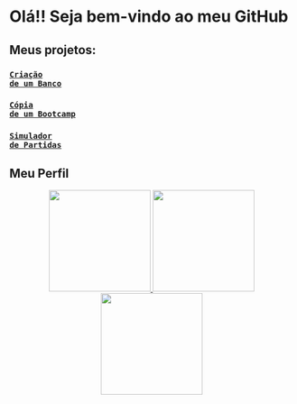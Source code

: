 # Olá!! Seja bem-vindo ao meu GitHub
## Meus projetos:
### <code>[Criação de um Banco](https://github.com/wellingtonhiago/Projeto-Banco-Digital-Innovation-One)</code>
### <code>[Cópia de um Bootcamp](https://github.com/wellingtonhiago/Projeto-Copia-Bootcamp-Digital-Innovation-One)</code>
### <code>[Simulador de Partidas](https://github.com/wellingtonhiago/Sportheca-Simulador-Partidas)</code>

## Meu Perfil
<div align="center">
  <a href="https://github.com/wellingtonhiago">
  <img height="180em" src="https://github-readme-stats.vercel.app/api?username=wellingtonhiago&show_icons=true&theme=tokyonight&include_all_commits=true&count_private=true"/>
  <img height="180em" src="https://github-readme-stats.vercel.app/api/top-langs/?username=wellingtonhiago&layout=compact&langs_count=7&theme=tokyonight"/>
   <img height="180em" src="http://github-readme-streak-stats.herokuapp.com?user=wellingtonhiago&theme=tokyonight&hide_border=false&date_format=j%20M%5B%20Y%5D"/>
</div>
